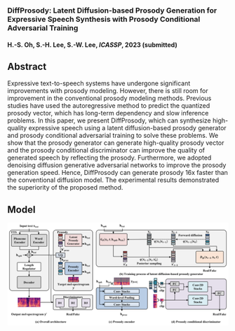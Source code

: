 ### DiffProsody: Latent Diffusion-based Prosody Generation for Expressive Speech Synthesis with Prosody Conditional Adversarial Training

#### H.-S. Oh, S.-H. Lee, S.-W. Lee, *ICASSP*, 2023 (submitted)

## Abstract

Expressive text-to-speech systems have undergone significant improvements with prosody modeling. However, there is still room for improvement in the conventional prosody modeling methods. Previous studies have used the autoregressive method to predict the quantized prosody vector, which has long-term dependency and slow inference problems. In this paper, we present DiffProsody, which can synthesize high-quality expressive speech using a latent diffusion-based prosody generator and prosody conditional adversarial training to solve these problems. We show that the prosody generator can generate high-quality prosody vector and the prosody conditional discriminator can improve the quality of generated speech by reflecting the prosody. Furthermore, we adopted denoising diffusion generative adversarial networks to improve the prosody generation speed. Hence, DiffProsody can generate prosody 16x faster than the conventional diffusion model. The experimental results demonstrated the superiority of the proposed method.

## Model
![image](assets/model.png)

<!-- ## Run

```bash
export PYTHONPATH=.
bash run.sh
```

## Demo

[Link](https://prml-lab-speech-team.github.io/demo/DiffProsody/) -->